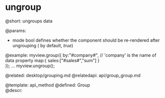 ungroup
=============



@short:
	ungroups data

@params:
- mode		bool		defines whether the component should be re-rendered after ungrouping ( by default, <i>true</i>)




@example:
myview.group({
    by:"#company#", // 'company' is the name of data property
    map:{
        sales:["#sales#","sum"]
    }   
});
...
myview.ungroup();

@related:
	desktop/grouping.md
@relatedapi:
	api/group_group.md

    
@template:	api_method
@defined:	Group	
@descr:


